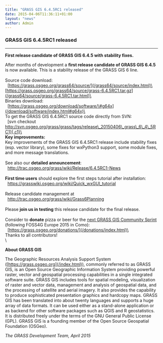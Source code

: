 ```yaml
---
title: "GRASS GIS 6.4.5RC1 released"
date: 2015-04-06T11:36:11+01:00
layout: "news"
author: Admin
---
```


### GRASS GIS 6.4.5RC1 released

------------------------------------------------------------------------

**First release candidate of GRASS GIS 6.4.5 with stability fixes.**

After months of development a **first release candidate of GRASS GIS
6.4.5** is now available. This is a stability release of the GRASS GIS 6
line.\
\
Source code download:\
 
[https://grass.osgeo.org/grass64/source/](/grass64/source/index.html)\
 
[https://grass.osgeo.org/grass64/source/grass-6.4.5RC1.tar.gz](/grass64/source/grass-6.4.5RC1.tar.html)\
\
Binaries download:\
 
[https://grass.osgeo.org/download/software/\#g64x](/download/software/index.html#g64x)\
\
To get the GRASS GIS 6.4.5RC1 source code directly from SVN:\
  [svn checkout
http://svn.osgeo.org/grass/grass/tags/release\_20150406\_grass\_6\_4\_5RC1]{.c1}\
\
**Key improvements:**\
Key improvements of the GRASS GIS 6.4.5RC1 release include stability
fixes (esp. vector library), some fixes for wxPython3 support, some
module fixes, and more message translations.\
\
See also our **detailed announcement**:\
  <http://trac.osgeo.org/grass/wiki/Release/6.4.5RC1-News>\
\
**First time users** should explore the first steps tutorial after
installation:\
  <https://grasswiki.osgeo.org/wiki/Quick_wxGUI_tutorial>\
\
Release candidate management at\
  <http://trac.osgeo.org/grass/wiki/Grass6Planning>\
\
Please **join us in testing** this release candidate for the final
release.\
\
Consider to **donate** pizza or beer for the [next GRASS GIS Community
Sprint](https://grasswiki.osgeo.org/wiki/GRASS_Community_Sprint_Como_2015)
(following FOSS4G Europe 2015 in Como):\
  [https://grass.osgeo.org/donations/](/donations/index.html)\
\
Thanks to all contributors!\
\

**About GRASS GIS**

The Geographic Resources Analysis Support System
([https://grass.osgeo.org](/index.html)), commonly referred to
as GRASS GIS, is an Open Source Geographic Information System providing
powerful raster, vector and geospatial processing capabilities in a
single integrated software suite. GRASS GIS includes tools for spatial
modeling, visualization of raster and vector data, management and
analysis of geospatial data, and the processing of satellite and aerial
imagery. It also provides the capability to produce sophisticated
presentation graphics and hardcopy maps. GRASS GIS has been translated
into about twenty languages and supports a huge array of data formats.
It can be used either as a stand-alone application or as backend for
other software packages such as QGIS and R geostatistics. It is
distributed freely under the terms of the GNU General Public License
(GPL). GRASS GIS is a founding member of the Open Source Geospatial
Foundation (OSGeo).

*The GRASS Development Team, April 2015*

 

 

